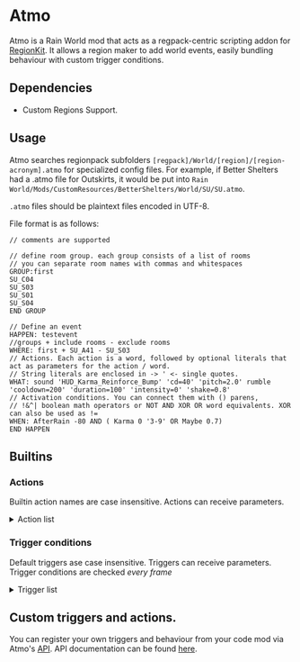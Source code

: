 # Atmo
 
Atmo is a Rain World mod that acts as a regpack-centric scripting addon for [RegionKit](https://github.com/DryCryCrystal/Region-Kit). It allows a region maker to add world events, easily bundling behaviour with custom trigger conditions.

## Dependencies

- Custom Regions Support.

## Usage

Atmo searches regionpack subfolders `[regpack]/World/[region]/[region-acronym].atmo` for specialized config files. For example, if Better Shelters had a .atmo file for Outskirts, it would be put into `Rain World/Mods/CustomResources/BetterShelters/World/SU/SU.atmo`.

`.atmo` files should be plaintext files encoded in UTF-8.

File format is as follows:

```
// comments are supported

// define room group. each group consists of a list of rooms
// you can separate room names with commas and whitespaces
GROUP:first
SU_C04
SU_S03
SU_S01
SU_S04
END GROUP

// Define an event
HAPPEN: testevent
//groups + include rooms - exclude rooms
WHERE: first + SU_A41 - SU_S03
// Actions. Each action is a word, followed by optional literals that act as parameters for the action / word.
// String literals are enclosed in -> ' <- single quotes.
WHAT: sound 'HUD_Karma_Reinforce_Bump' 'cd=40' 'pitch=2.0' rumble 'cooldown=200' 'duration=100' 'intensity=0' 'shake=0.8'
// Activation conditions. You can connect them with () parens,
// !&^| boolean math operators or NOT AND XOR OR word equivalents. XOR can also be used as !=
WHEN: AfterRain -80 AND ( Karma 0 '3-9' OR Maybe 0.7)
END HAPPEN
```

## Builtins
### Actions

Builtin action names are case insensitive. Actions can receive parameters. 

<details><summary>Action list</summary>
<p>

- `playergrav`/`playergravity`: applies a custom gravity multiplier to players in the room.
  - First parameter sets the multiplier (default 0.5).
  - Example: `playergrav 0.3`.
- `sound`/`playsound`: Plays a specified sound with a set interval.
  - parameter 1 (required): sound ID.
  - subsequent parameters are received in form of `paramname=value`. they are as follows:
    - `cd`/`cooldown`: delay (frames) between each sound cue. set to negative to make it only play once.
    - `vol`/`volume`: volume of the sound. default 1.0.
    - `pitch`: sound pitch. default 1.0.
  - Example: `sound 'HUD_Karma_Reinforce_Bump' 'cd=40' 'pitch=2.0'`
- `rumble`/`screenshake`: shakes the screen.
  - parameters are received in form of `paramname=value`. they are as follows:
    - `cd`/`cooldown`: time between shakes (frames). Set to negative to make it not reset.
    - `duration`: duration of a shake. Set to negative to make it shake forever after being triggered.
    - `shake`: shake intensity. default 0.5
  - Example: `rumble 'cooldown=200' 'duration=100' 'intensity=0' 'shake=0.8'`

</p>
</details>
    
### Trigger conditions

Default triggers ase case insensitive. Triggers can receive parameters. Trigger conditions are checked *every frame*

<details><summary>Trigger list</summary>
<p>

- `always`: Always active. No arguments.
- `untilrain`/`beforerain`: Active until rain starts.
  - Optional parameter sets an additional delay (in frames), which can be negative.
- `afterrain`: Active after rain.
  - Optional parameter sets an additional delay (in frames), which can be negative.
- `everyx`/`every`: Active for *one* frame every X frames. Default delay is 40 (one second);
  - optional parameter sets a custom delay.
- `maybe`/`chance`: Every cycle, this trigger is either active or inactive.
  - First parameter sets the chance (it should be between 0 and 1, default value 0.5).
- `flicker`: this trigger turns on and off periodically. receives up to 5 parameters:
  - minimum Active time (frames)
  - maximum Active time (frames)
  - minimum Inactive time (frames)
  - maximum Inactive time (frames)
  - start enabled (`1`, `true` or `yes` to enable)
- `karma`: active when a karma requirement is met.
  - receives any number of integer parameters (`karma 1 5 9`) for individual levels, can also receive ranges in string parameters (`karma '1-3'`)
- `visited`/`playervisited`: each cycle, activates *after* the player visits one of the rooms provided as parameters and stays on.
  - string parameters contain room names.

</p>
</details>

## Custom triggers and actions.

You can register your own triggers and behaviour from your code mod via Atmo's [API](src/API.cs). API documentation can be found [here](API.md).
